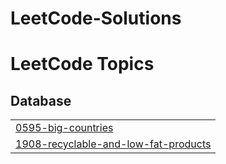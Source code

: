 # LeetCode-Solutions
<!---LeetCode Topics Start-->
# LeetCode Topics
## Database
|  |
| ------- |
| [0595-big-countries](https://github.com/fouziasharkar/LeetCode-Solutions/tree/master/0595-big-countries) |
| [1908-recyclable-and-low-fat-products](https://github.com/fouziasharkar/LeetCode-Solutions/tree/master/1908-recyclable-and-low-fat-products) |
<!---LeetCode Topics End-->